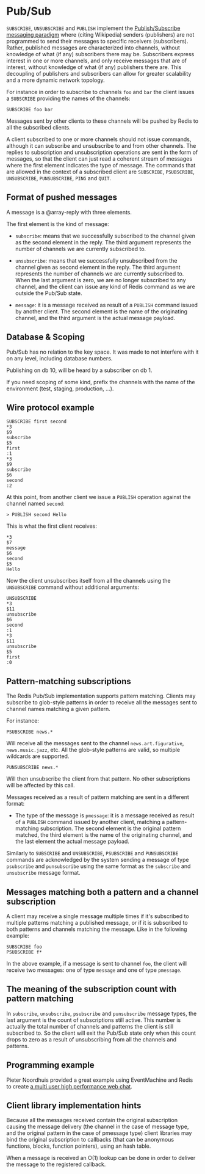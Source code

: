 Pub/Sub
=======

`SUBSCRIBE`, `UNSUBSCRIBE` and `PUBLISH`
implement the [Publish/Subscribe messaging
paradigm](http://en.wikipedia.org/wiki/Publish/subscribe) where
(citing Wikipedia) senders (publishers) are not programmed to send
their messages to specific receivers (subscribers). Rather, published
messages are characterized into channels, without knowledge of what (if
any) subscribers there may be. Subscribers express interest in one or
more channels, and only receive messages that are of interest, without
knowledge of what (if any) publishers there are. This decoupling of
publishers and subscribers can allow for greater scalability and a more
dynamic network topology.

For instance in order to subscribe to channels `foo` and `bar` the
client issues a `SUBSCRIBE` providing the names of the channels:

    SUBSCRIBE foo bar

Messages sent by other clients to these channels will be pushed by Redis
to all the subscribed clients.

A client subscribed to one or more channels should not issue commands,
although it can subscribe and unsubscribe to and from other channels.
The replies to subscription and unsubscription operations are sent in
the form of messages, so that the client can just read a coherent
stream of messages where the first element indicates the type of
message. The commands that are allowed in the context of a subscribed
client are `SUBSCRIBE`, `PSUBSCRIBE`, `UNSUBSCRIBE`, `PUNSUBSCRIBE`,
`PING` and `QUIT`.

## Format of pushed messages

A message is a @array-reply with three elements.

The first element is the kind of message:

* `subscribe`: means that we successfully subscribed to the channel
given as the second element in the reply. The third argument represents
the number of channels we are currently subscribed to.

* `unsubscribe`: means that we successfully unsubscribed from the
channel given as second element in the reply. The third argument
represents the number of channels we are currently subscribed to. When
the last argument is zero, we are no longer subscribed to any channel,
and the client can issue any kind of Redis command as we are outside the
Pub/Sub state.

* `message`: it is a message received as result of a `PUBLISH` command
issued by another client. The second element is the name of the
originating channel, and the third argument is the actual message
payload.

## Database & Scoping

Pub/Sub has no relation to the key space.  It was made to not interfere with
it on any level, including database numbers.

Publishing on db 10, will be heard by a subscriber on db 1.

If you need scoping of some kind, prefix the channels with the name of the
environment (test, staging, production, ...).

## Wire protocol example

    SUBSCRIBE first second
    *3
    $9
    subscribe
    $5
    first
    :1
    *3
    $9
    subscribe
    $6
    second
    :2

At this point, from another client we issue a `PUBLISH` operation
against the channel named `second`:

    > PUBLISH second Hello

This is what the first client receives:

    *3
    $7
    message
    $6
    second
    $5
    Hello

Now the client unsubscribes itself from all the channels using the
`UNSUBSCRIBE` command without additional arguments:

    UNSUBSCRIBE
    *3
    $11
    unsubscribe
    $6
    second
    :1
    *3
    $11
    unsubscribe
    $5
    first
    :0

## Pattern-matching subscriptions

The Redis Pub/Sub implementation supports pattern matching. Clients may
subscribe to glob-style patterns in order to receive all the messages
sent to channel names matching a given pattern.

For instance:

    PSUBSCRIBE news.*

Will receive all the messages sent to the channel `news.art.figurative`,
`news.music.jazz`, etc.  All the glob-style patterns are valid, so
multiple wildcards are supported.

    PUNSUBSCRIBE news.*

Will then unsubscribe the client from that pattern.  No other subscriptions
will be affected by this call.

Messages received as a result of pattern matching are sent in a
different format:

* The type of the message is `pmessage`: it is a message received
as result of a `PUBLISH` command issued by another client, matching
a pattern-matching subscription. The second element is the original
pattern matched, the third element is the name of the originating
channel, and the last element the actual message payload.

Similarly to `SUBSCRIBE` and `UNSUBSCRIBE`, `PSUBSCRIBE` and
`PUNSUBSCRIBE` commands are acknowledged by the system sending a message
of type `psubscribe` and `punsubscribe` using the same format as the
`subscribe` and `unsubscribe` message format.

## Messages matching both a pattern and a channel subscription

A client may receive a single message multiple times if it's subscribed
to multiple patterns matching a published message, or if it is
subscribed to both patterns and channels matching the message. Like in
the following example:

    SUBSCRIBE foo
    PSUBSCRIBE f*

In the above example, if a message is sent to channel `foo`, the client
will receive two messages: one of type `message` and one of type
`pmessage`.

## The meaning of the subscription count with pattern matching

In `subscribe`, `unsubscribe`, `psubscribe` and `punsubscribe`
message types, the last argument is the count of subscriptions still
active. This number is actually the total number of channels and
patterns the client is still subscribed to. So the client will exit
the Pub/Sub state only when this count drops to zero as a result of
unsubscribing from all the channels and patterns.

## Programming example

Pieter Noordhuis provided a great example using EventMachine
and Redis to create [a multi user high performance web
chat](https://gist.github.com/pietern/348262).

## Client library implementation hints

Because all the messages received contain the original subscription
causing the message delivery (the channel in the case of message type,
and the original pattern in the case of pmessage type) client libraries
may bind the original subscription to callbacks (that can be anonymous
functions, blocks, function pointers), using an hash table.

When a message is received an O(1) lookup can be done in order to
deliver the message to the registered callback.
